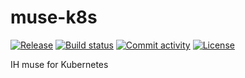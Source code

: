 # muse-k8s

[![Release](https://img.shields.io/github/v/release/infinitehaiku/muse-k8s)](https://img.shields.io/github/v/release/infinitehaiku/muse-k8s)
[![Build status](https://img.shields.io/github/actions/workflow/status/infinitehaiku/muse-k8s/main.yml?branch=main)](https://github.com/infinitehaiku/muse-k8s/actions/workflows/main.yml?query=branch%3Amain)
[![Commit activity](https://img.shields.io/github/commit-activity/m/infinitehaiku/muse-k8s)](https://img.shields.io/github/commit-activity/m/infinitehaiku/muse-k8s)
[![License](https://img.shields.io/github/license/infinitehaiku/muse-k8s)](https://img.shields.io/github/license/infinitehaiku/muse-k8s)

IH muse for Kubernetes
